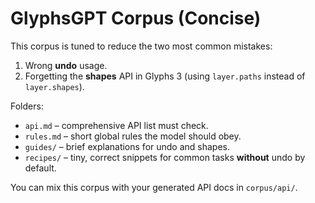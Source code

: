 # GlyphsGPT Corpus (Concise)

This corpus is tuned to reduce the two most common mistakes:
1) Wrong **undo** usage.
2) Forgetting the **shapes** API in Glyphs 3 (using `layer.paths` instead of `layer.shapes`).

Folders:
- `api.md` – comprehensive API list  must check.
- `rules.md` – short global rules the model should obey.
- `guides/` – brief explanations for undo and shapes.
- `recipes/` – tiny, correct snippets for common tasks **without** undo by default.

You can mix this corpus with your generated API docs in `corpus/api/`.
